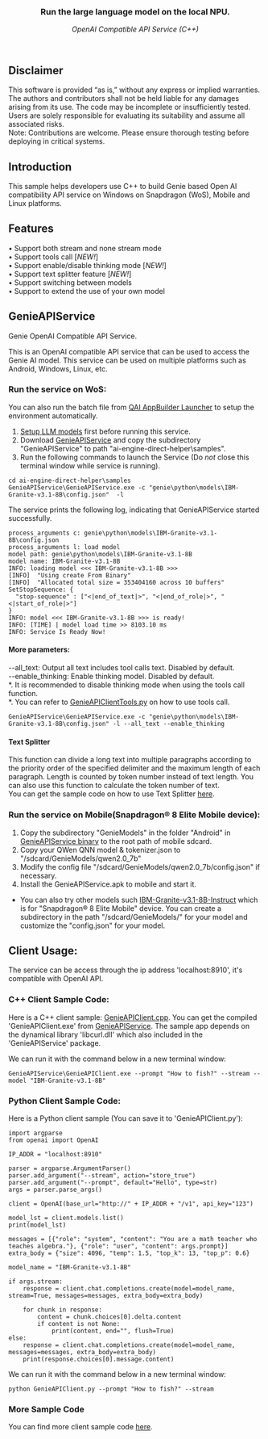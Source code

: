 <br>

<div align="center">
  <h3>Run the large language model on the local NPU.</h3>
  <p><i> OpenAI Compatible API Service (C++) </i></p>
</div>
<br>

## Disclaimer
This software is provided “as is,” without any express or implied warranties. The authors and contributors shall not be held liable for any damages arising from its use. The code may be incomplete or insufficiently tested. Users are solely responsible for evaluating its suitability and assume all associated risks. <br>
Note: Contributions are welcome. Please ensure thorough testing before deploying in critical systems.

## Introduction 
This sample helps developers use C++ to build Genie based Open AI compatibility API service on Windows on Snapdragon (WoS), Mobile and Linux platforms.

## Features
• Support both stream and none stream mode <br> 
• Support tools call [*NEW!*] <br> 
• Support enable/disable thinking mode [*NEW!*] <br> 
• Support text splitter feature [*NEW!*] <br> 
• Support switching between models <br>
• Support to extend the use of your own model <br>

## GenieAPIService
Genie OpenAI Compatible API Service.

This is an OpenAI compatible API service that can be used to access the Genie AI model.
This service can be used on multiple platforms such as Android, Windows, Linux, etc.

### Run the service on WoS: 
You can also run the batch file from [QAI AppBuilder Launcher](../../../tools/launcher/) to setup the environment automatically. <br>
1. [Setup LLM models](https://github.com/quic/ai-engine-direct-helper/tree/main/samples/genie/python#step-3-download-models-and-tokenizer-files) first before running this service. <br>
2. Download [GenieAPIService](https://github.com/quic/ai-engine-direct-helper/releases/download/v2.34.0/GenieAPIService_2.34.zip) and copy the subdirectory "GenieAPIService" to path "ai-engine-direct-helper\samples".<br>
3. Run the following commands to launch the Service (Do *not* close this terminal window while service is running). 

```
cd ai-engine-direct-helper\samples
GenieAPIService\GenieAPIService.exe -c "genie\python\models\IBM-Granite-v3.1-8B\config.json"  -l
```
The service prints the following log, indicating that GenieAPIService started successfully.
```
process_arguments c: genie\python\models\IBM-Granite-v3.1-8B\config.json
process_arguments l: load model
model path: genie\python\models\IBM-Granite-v3.1-8B
model name: IBM-Granite-v3.1-8B
INFO: loading model <<< IBM-Granite-v3.1-8B >>>
[INFO]  "Using create From Binary"
[INFO]  "Allocated total size = 353404160 across 10 buffers"
SetStopSequence: {
  "stop-sequence" : ["<|end_of_text|>", "<|end_of_role|>", "<|start_of_role|>"]
}
INFO: model <<< IBM-Granite-v3.1-8B >>> is ready!
INFO: [TIME] | model load time >> 8103.10 ms
INFO: Service Is Ready Now!
```

#### More parameters: <br>
--all_text: Output all text includes tool calls text. Disabled by default.<br>
--enable_thinking: Enable thinking model. Disabled by default.<br>
*. It is recommended to disable thinking mode when using the tools call function.<br>
*. You can refer to [GenieAPIClientTools.py](../python/GenieAPIClientTools.py) on how to use tools call.<br>
```
GenieAPIService\GenieAPIService.exe -c "genie\python\models\IBM-Granite-v3.1-8B\config.json" -l --all_text --enable_thinking
```

#### Text Splitter
This function can divide a long text into multiple paragraphs according to the priority order of the specified delimiter and the maximum length of each paragraph. Length is counted by token number instead of text length. You can also use this function to calculate the token number of text. <br>
You can get the sample code on how to use Text Splitter [here](https://github.com/quic/ai-engine-direct-helper/blob/main/samples/genie/python/GenieAPIClient.py#L26).

### Run the service on Mobile(Snapdragon® 8 Elite Mobile device): <br>
1. Copy the subdirectory "GenieModels" in the folder "Android" in [GenieAPIService binary](https://github.com/quic/ai-engine-direct-helper/releases/download/v2.34.0/GenieAPIService_2.34.zip) to the root path of mobile sdcard.<br>
2. Copy your QWen QNN model & tokenizer.json to "/sdcard/GenieModels/qwen2.0_7b"<br>
3. Modify the config file "/sdcard/GenieModels/qwen2.0_7b/config.json" if necessary.<br>
4. Install the GenieAPIService.apk to mobile and start it.<br>
* You can also try other models such [IBM-Granite-v3.1-8B-Instruct](https://aihub.qualcomm.com/mobile/models/ibm_granite_v3_1_8b_instruct?domain=Generative+AI&useCase=Text+Generation) which is for "Snapdragon® 8 Elite Mobile" device. You can create a subdirectory in the path "/sdcard/GenieModels/" for your model and customize the "config.json" for your model.

## Client Usage:
  The service can be access through the ip address 'localhost:8910', it's compatible with OpenAI API.

### C++ Client Sample Code:
  Here is a C++ client sample: [GenieAPIClient.cpp](Service/GenieAPIClient.cpp). You can get the compiled 'GenieAPIClient.exe' from [GenieAPIService](https://github.com/quic/ai-engine-direct-helper/releases/download/v2.34.0/GenieAPIService_2.34.zip). The sample app depends on the dynamical library 'libcurl.dll' which also included in the 'GenieAPIService' package.

  We can run it with the command below in a new terminal window:
```
GenieAPIService\GenieAPIClient.exe --prompt "How to fish?" --stream --model "IBM-Granite-v3.1-8B"
```

### Python Client Sample Code:
  Here is a Python client sample (You can save it to 'GenieAPIClient.py'):

```
import argparse
from openai import OpenAI

IP_ADDR = "localhost:8910"

parser = argparse.ArgumentParser()
parser.add_argument("--stream", action="store_true")
parser.add_argument("--prompt", default="Hello", type=str)
args = parser.parse_args()

client = OpenAI(base_url="http://" + IP_ADDR + "/v1", api_key="123")

model_lst = client.models.list()
print(model_lst)

messages = [{"role": "system", "content": "You are a math teacher who teaches algebra."}, {"role": "user", "content": args.prompt}]
extra_body = {"size": 4096, "temp": 1.5, "top_k": 13, "top_p": 0.6}

model_name = "IBM-Granite-v3.1-8B"

if args.stream:
    response = client.chat.completions.create(model=model_name, stream=True, messages=messages, extra_body=extra_body)

    for chunk in response:
        content = chunk.choices[0].delta.content
        if content is not None:
            print(content, end="", flush=True)
else:
    response = client.chat.completions.create(model=model_name, messages=messages, extra_body=extra_body)
    print(response.choices[0].message.content)
```

  We can run it with the command below in a new terminal window:
```
python GenieAPIClient.py --prompt "How to fish?" --stream
```

### More Sample Code
You can find more client sample code [here](../python/README.md#sample-list).
